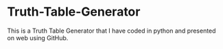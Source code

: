 # Truth-Table-Generator

This is a Truth Table Generator that I have coded in python and presented on web using GitHub.

